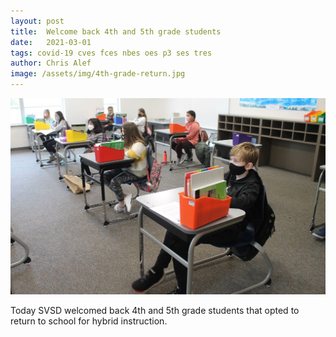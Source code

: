 ```yaml
---
layout: post
title:  Welcome back 4th and 5th grade students
date:   2021-03-01
tags: covid-19 cves fces nbes oes p3 ses tres
author: Chris Alef
image: /assets/img/4th-grade-return.jpg
---
```

![4th and 5th grade return for in-person learning](/assets/img/4th-grade-return.jpg)

Today SVSD welcomed back 4th and 5th grade students that opted to return to school for hybrid instruction.
